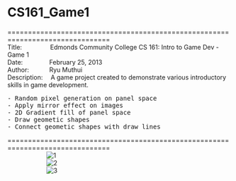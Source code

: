 # CS161_Game1
===============================================================================<br>
Title:&emsp;&emsp;&emsp;&emsp;&nbsp;
Edmonds Community College CS 161: Intro to Game Dev - Game 1<br>
Date:&emsp;&emsp;&emsp;&emsp;&nbsp;February 25, 2013<br>
Author:&emsp;&emsp;&emsp;&nbsp;Ryu Muthui<br>
Description:&emsp;
A game project created to demonstrate various introductory skills in game development.
<pre>
- Random pixel generation on panel space
- Apply mirror effect on images
- 2D Gradient fill of panel space
- Draw geometic shapes
- Connect geometic shapes with draw lines
</pre>
===============================================================================<br>
&emsp;&emsp;&emsp;&emsp;&emsp;&emsp;
![1](https://cloud.githubusercontent.com/assets/10789046/24243148/4ad37cbe-0f77-11e7-809c-9811937fa546.jpg)<br>
&emsp;&emsp;&emsp;&emsp;&emsp;&emsp;
![2](https://cloud.githubusercontent.com/assets/10789046/24243150/4af5346c-0f77-11e7-840c-208df0c55990.jpg)<br>
&emsp;&emsp;&emsp;&emsp;&emsp;&emsp;
![3](https://cloud.githubusercontent.com/assets/10789046/24243151/4af78bd6-0f77-11e7-8fe8-cc31576e681d.jpg)<br>
